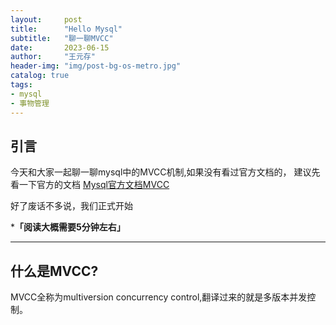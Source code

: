 ```yaml
---
layout:     post
title:      "Hello Mysql"
subtitle:   "聊一聊MVCC"
date:       2023-06-15
author:     "王元存"
header-img: "img/post-bg-os-metro.jpg"
catalog: true
tags:
- mysql
- 事物管理
---
```


引言
-----
今天和大家一起聊一聊mysql中的MVCC机制,如果没有看过官方文档的，
建议先看一下官方的文档 [Mysql官方文档MVCC](https://dev.mysql.com/doc/refman/8.0/en/innodb-multi-versioning.html) 


好了废话不多说，我们正式开始

***「阅读大概需要5分钟左右」**

---
什么是MVCC?
------
MVCC全称为multiversion concurrency control,翻译过来的就是多版本并发控制。





